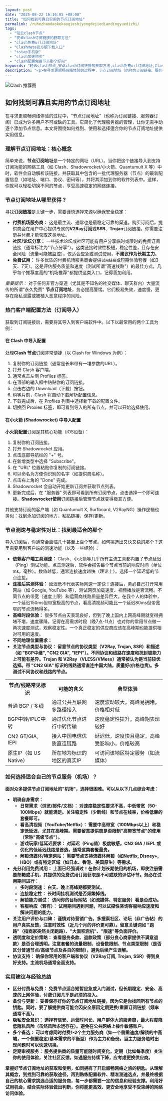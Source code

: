 ```yaml
---
layout: post
date: "2025-08-22 16:16:05 +08:00"
title: "如何找到可靠且实用的节点订阅地址"
permalink: /ruhezhaodaokekaoqieshiyongdejiediandingyuedizhi/
tags:
  - "轻云clash节点"
  - "安卓clash订阅链接的获取方法"
  - "clash免费url订阅地址"
  - "ClashMeta官方版下载入口"
  - "sstap手机版"
  - "clash加速购买"
  - "clash配置免费节点那个好用"
keywords: "轻云clash节点,安卓clash订阅链接的获取方法,clash免费url订阅地址,ClashMeta官方版下载入口,sstap手机版,clash加速购买,clash配置免费节点那个好用"
description: "<p>在寻求更顺畅网络体验的过程中，节点订阅地址（也称为订阅链接、服务器订阅）已成为许多用户不可或缺的工具。它简化了代理服务器的管理，让你无需手动逐个添加节点信息。本文将围绕如何找到、使用和选择适合你的节点订阅地址提供实用信息。</p>"
---
```


![Clash 推荐图](https://clashjd.github.io/assets/img/一元机场订阅.png)

## 如何找到可靠且实用的节点订阅地址

<p>在寻求更顺畅网络体验的过程中，"节点订阅地址"（也称为订阅链接、服务器订阅）已成为许多用户不可或缺的工具。它简化了代理服务器的管理，让你无需手动逐个添加节点信息。本文将围绕如何找到、使用和选择适合你的节点订阅地址提供实用信息。</p>
<h3>理解节点订阅地址：核心概念</h3>
<p>简单来说，<strong>节点订阅地址</strong>是一个特定的网址（URL）。当你把这个链接导入到支持订阅功能的网络工具（如 Clash、Shadowrocket/小火箭、Quantumult X 等）中时，软件会自动解析该链接，并获取其中包含的一批代理服务器（节点）的最新配置信息（如地址、端口、协议、密码等），并将其添加到你的软件列表中。这样，你就可以轻松切换不同的节点，享受高速稳定的网络连接。</p>
<h3>节点订阅地址从哪里获得？</h3>
<p>寻找<strong>订阅链接</strong>是关键一步，需要谨慎选择来源以确保安全稳定：</p>
<ul>
<li><strong>付费机场服务商：</strong> 这是最主流、通常也是最稳定可靠的渠道。购买订阅后，提供商会在用户中心提供专属的<strong>V2Ray订阅</strong>或<strong>SSR</strong>、<strong>Trojan</strong>订阅链接。你需要注册并付费才能获取这类地址。</li>
<li><strong>社区/论坛分享：</strong> 一些技术论坛或社区可能有用户分享临时或限时的免费订阅链接（通常标注为"节点分享"）。这类链接时效性极短，稳定性差，且存在安全风险（流量可能被监控），仅适合应急或测试使用，<strong>不建议作为长期主力</strong>。</li>
<li><strong>免费试用：</strong> 许多优质的付费机场服务商会提供<code>试用链接</code>或短期体验套餐（如3天、7天）。这是评估服务质量和速度（测试所谓"高速线路"）的最佳方式，几乎每个推荐度高的"机场推荐"都提供这类入口，记得善加利用。</li>
</ul>
<p><em>重要提示：</em> 对于任何非官方渠道（尤其是不知名的社交媒体、聊天群内）大量流传的所谓"永久免费" <strong>节点订阅地址</strong>，务必提高警惕。它们极易失效，速度慢，更存在隐私泄露或被植入恶意程序的风险。</p>
<h3>热门客户端配置方法（订阅导入）</h3>
<p>获取到订阅链接后，需要将其导入到客户端软件中。以下以最常用的两个工具为例：</p>
<h4>在 Clash 中导入配置</h4>
<p>处理<strong>Clash 节点</strong>订阅非常便捷（以 Clash for Windows 为例）：</p>
<ol>
<li>复制你的订阅链接（通常是长串带有一堆参数的URL）。</li>
<li>打开 Clash 客户端。</li>
<li>通常点击左侧 Profiles 标签。</li>
<li>在顶部的输入框中粘贴你的订阅链接。</li>
<li>点击右边的 Download（下载）按钮。</li>
<li>稍等片刻，Clash 将自动下载解析配置信息。</li>
<li>下载完成后，在 Profiles 列表中选择新下载的配置文件。</li>
<li>切换回 Proxies 标签，即可看到导入的所有节点，并可以开始选择使用。</li>
</ol>
<h4>在小火箭 (Shadowrocket) 中导入配置</h4>
<p><strong>小火箭配置</strong>订阅是其核心功能（iOS设备）：</p>
<ol>
<li>复制你的订阅链接。</li>
<li>打开 Shadowrocket 应用。</li>
<li>点击底部导航栏的 "+" 号。</li>
<li>在新增类型中选择 "Subscribe"。</li>
<li>在 "URL" 位置粘贴你复制的订阅链接。</li>
<li>可以命名为方便你识别的名字（如提供商名称）。</li>
<li>点击右上角的 "Done" 完成。</li>
<li>Shadowrocket 会自动开始更新订阅并获取节点列表。</li>
<li>更新完成后，在 "服务器" 列表即可看到所有订阅节点，点击选择一个即可连接。<strong>Shadowrocket使用</strong>订阅链接后管理节点就变得极其方便。</li>
</ol>
<p>其他支持订阅的客户端（如 Quantumult X, Surfboard, V2RayNG）操作逻辑也类似：找到添加订阅的地方，粘贴链接，保存/更新。</p>
<h3>节点测速与稳定性对比：找到最适合的那个</h3>
<p>导入订阅后，你通常会面临几十甚至上百个节点。如何挑选出又快又稳的那个？这里需要用到客户端的测速功能（以及一些经验）：</p>
<ul>
<li><strong>依赖客户端工具测速：</strong> Clash、小火箭等几乎所有主流工具都内置了节点延迟（Ping）测试功能。点击测速后，软件会报告每个节点当前的响应时间（单位ms，毫秒）。数值越低，通常连接速度越快（理论上）。选择一个延迟低的节点连接。</li>
<li><strong>连接后实测体验：</strong> 延迟低不代表实际网速一定快！连接后，务必自己打开常用网站（如 Google, YouTube 等），测试网页加载速度、视频播放是否流畅。不同节点的带宽（速度上限）和运营商线路质量差异巨大。在我个人的体验中，一个延迟150ms但带宽极高的节点，看高清视频可能比一个延迟80ms但带宽窄的节点流畅得多。</li>
<li><strong>高峰时段体验：</strong> 很多节点白天表现良好，但到了晚上国内上网高峰期就变得拥堵不堪，速度骤降。记得在高需求时段（晚7点-11点）也对你的常用节点做一两次速度测试，观察稳定性。一个真正稳定的供应商应该在高峰期也能提供相对可用的速度。</li>
<li><strong>不同地理位置需求：</li>
<li><strong>关注节点类型与协议：</strong> 留意节点的协议类型（V2Ray, Trojan, SSR）和描述（如 "BGP中继", "CN2 GIA", "IEPl"）。不同协议和线路在速度和抗封锁能力上可能有差异。Trojan 和 V2Ray（VLESS/VMess）通常被认为是当前较优选择。带 "CN2 GIA" 标识的线路通常直连中国大陆，质量好(价格也贵)。多测试不同协议和线路的节点。</li>
</ul>
<table>
<tr>
<th>节点/线路常见标识</th>
<th>可能的含义</th>
<th>典型体验</th>
</tr>
<tr>
<td>普通 BGP / 多线</td>
<td>通过公共互联网多路径接入</td>
<td>速度波动较大，高峰易拥堵，价格相对低</td>
</tr>
<tr>
<td>BGP中转/IPLC中转</td>
<td>通过优化节点进行中转传输</td>
<td>速度稳定性提升，高峰期表现较好</td>
</tr>
<tr>
<td>CN2 GT/GIA, IEPl</td>
<td>接入中国电信优质直连链路</td>
<td>延迟低，速度快且稳定，高峰受影响小，价格较高</td>
</tr>
<tr>
<td>原生IP（如 US Native）</td>
<td>所在地为标识的地区的真实IP</td>
<td>可访问该地区特定服务（如流媒体）</td>
</tr>
</table>
<h3>如何选择适合自己的节点服务（机场）？</h3>
<p>面对众多提供<strong>节点订阅地址</strong>的"机场"，选择很困难。可以从以下几点综合考虑：</p>
<ul>
<li><strong>明确自身需求：</strong>
<ul>
<li><strong>日常需求（浏览/邮件/文档）：</strong> 对速度稳定性要求不高，中低带宽（50-100Mbps）就能满足。关注稳定性（少断线）和节点在线率，价格低廉的套餐即可。</li>
<li><strong>看高清视频（YouTube/Netflix）：</strong> 需要中高带宽（100Mbps以上）和稳定低延迟，尤其在高峰期。需要留意提供商是否限制"高带宽节点"的使用（常称"高级节点"）。</li>
<li><strong>游戏玩家/低延迟要求：</strong> 对延迟（Ping值）极度敏感。CN2 GIA / IEPL 或优化的低延迟线路是首选，通常这类套餐最贵。</li>
<li><strong>解锁流媒体/特定网站：</strong> 需要节点支持流媒体解锁（如Netflix, Disney+, HBO）或有特定区域（如日本、香港、美国原生）<strong>等需求。</li>
</ul>
</li>
<li><strong>充分利用免费试用：</strong> 上面已经强调过！在你计划长期使用的机场，即使注册需要邮箱或手机，其提供的<strong>免费试用订阅获取</strong>是不可或缺的评估环节。务必在试用期间进行：
<ul>
<li><strong>多时段测速：</strong> 白天、晚上高峰期都要测试。</li>
<li><strong>连接稳定性：</strong> 长时间挂机测试是否频繁掉线。</li>
<li><strong>解锁能力测试：</strong> 访问你的目标网站（如流媒体、特定服务）看是否成功。</li>
<li><strong>客服响应（若有）：</strong> 试用期间遇到问题，可以试探性咨询客服响应速度和解决问题的能力。</li>
</ul>
</li>
<li><strong>关注用户评价与口碑：</strong> 谨慎对待营销广告。多搜索社区、论坛（非广告帖）的用户真实反馈，注意时效性（近几个月的评价更可靠）。留意关键词如 "跑路"（指商家突然关闭跑路）、"大面积宕机"、"限速"等负面评价。</li>
<li><strong>透明度和定价策略：</strong> 查看服务条款、退款政策（部分良心商家提供不满意退款）是否合理透明。注意套餐的流量限制、设备数限制、节点类型限制（是否区分普通节点/高级节点及各自的限制），避免后续产生误解。</li>
<li><strong>协议支持：</strong> 确保你常用的客户端和协议（V2Ray订阅, Trojan, SSR）得到良好支持。主流机场通常全面支持。</li>
</ul>
<h3>实用建议与经验总结</h3>
<ul>
<li><strong>区分付费与免费：</strong> 免费节点适合短暂应急或入门测试，但长期稳定、安全、高速的上网体验，<strong>付费订阅</strong>几乎是必须的投入。</li>
<li><strong>备份与更新：</strong> 妥善保存好你的<strong>节点订阅地址</strong>链接，因为它是你找回所有节点的钥匙。同时，要了解提供商可能会因安全原因定期更换/重置订阅链接（频率通常不高）。</li>
<li><strong>隐私安全意识：</strong> 选择有信誉、运营时间长、用户群体大的服务商，最大程度降低隐私风险（虽然风险永远存在）。避免在公共网络上操作敏感账户。</li>
<li><strong>多个备选：</strong> 可以考虑同时付费1-2个主力服务商（如一个侧重速度/解锁的中高端，一个侧重稳定/基本需求的平衡型）作为主力和备份。当主力服务临时出现问题时可以快速切换。</li>
<li><strong>定期审视服务：</strong> 服务提供商的质量可能随时间变化。定期（比如每季度）关注你的使用体验，关注社区反馈，如遇服务持续下降，应考虑更换供应商。</li>
</ul>
<p>掌握好节点订阅地址的获取和使用，如同拥有了开启顺畅网络之旅的钥匙。从理解其概念，到找到可靠的获取途径，再到熟练配置软件、精准测速选点，并最终根据自己的核心需求挑选合适的服务商，每一步都需要一定的信息和经验支撑。利用好试用机会，结合实际体验做出判断，你将能更高效、更安全地享受不受束缚的网络访问体验。</p>